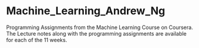 # Machine_Learning_Andrew_Ng
Programming Assignments from the Machine Learning Course on Coursera. The Lecture notes along with the programming assignments are available for each of the 11 weeks.
